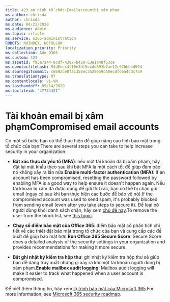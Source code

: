```yaml
---
title: 423 an ninh tổ chức-Emailaccountbị xâm phạm
ms.author: chrisda
author: chrisda
ms.date: 04/21/2020
ms.audience: Admin
ms.topic: article
ms.service: o365-administration
ROBOTS: NOINDEX, NOFOLLOW
localization_priority: Priority
ms.collection: Adm_O365
ms.custom: 423
ms.assetid: f93a7a44-0cdf-4387-b428-53e1a48f63ce
ms.openlocfilehash: 94d8eec4f10e3df5ccdd891b7ae12c97bbb4d594
ms.sourcegitcommit: c6692ce0fa1358ec3529e59ca0ecdfdea4cdc759
ms.translationtype: MT
ms.contentlocale: vi-VN
ms.lasthandoff: 09/14/2020
ms.locfileid: "47724421"
---
```

# <a name="compromised-email-accounts"></a><span data-ttu-id="0648e-102">Tài khoản email bị xâm phạm</span><span class="sxs-lookup"><span data-stu-id="0648e-102">Compromised email accounts</span></span>

<span data-ttu-id="0648e-103">Có một số bước bạn có thể thực hiện để giúp nâng cao tính bảo mật trong tổ chức của bạn:</span><span class="sxs-lookup"><span data-stu-id="0648e-103">There are several steps you can take to help increase security in your organization:</span></span>

- <span data-ttu-id="0648e-104">**Bật xác thực đa yếu tố (MFA)**: nếu một tài khoản đã bị xâm phạm, hãy đặt lại mật khẩu theo sau khi bật MFA là một cách tốt để giúp đảm bảo nó không xảy ra lần nữa.</span><span class="sxs-lookup"><span data-stu-id="0648e-104">**Enable multi-factor authentication (MFA)**: If an account has been compromised, resetting the password followed by enabling MFA is a good way to help ensure it doesn't happen again.</span></span> <span data-ttu-id="0648e-105">Nếu tài khoản bị xâm đã được dùng để gửi thư rác, bạn có thể bị chặn gửi email (ngay cả sau khi bạn thực hiện các bước để bảo vệ nó).</span><span class="sxs-lookup"><span data-stu-id="0648e-105">If the compromised account was used to send spam, it's probably blocked from sending email (even after you take steps to secure it).</span></span> <span data-ttu-id="0648e-106">Để loại bỏ người dùng khỏi danh sách chặn, hãy xem [chủ đề này](https://technet.microsoft.com/library/ms.exch.eac.actioncenter.aspx).</span><span class="sxs-lookup"><span data-stu-id="0648e-106">To remove the user from the block list, see [this topic](https://technet.microsoft.com/library/ms.exch.eac.actioncenter.aspx).</span></span>

- <span data-ttu-id="0648e-107">**Chạy số điểm bảo mật của Office 365**: điểm bảo mật có phân tích chi tiết về các thiết đặt bảo mật trong tổ chức của bạn và cung cấp các đề xuất để giúp bảo mật hơn.</span><span class="sxs-lookup"><span data-stu-id="0648e-107">**Run Office 365 Secure Score**: Secure Score does a detailed analysis of the security settings in your organization and provides recommendations for making it more secure.</span></span>

- <span data-ttu-id="0648e-108">**Bật ghi nhật ký kiểm tra hộp thư**: ghi nhật ký kiểm tra hộp thư sẽ giúp bạn dễ dàng truy xuất những gì xảy ra khi một tài khoản người dùng bị xâm phạm.</span><span class="sxs-lookup"><span data-stu-id="0648e-108">**Enable mailbox audit logging**: Mailbox audit logging will make it easier to track what happened when a user account is compromised.</span></span>

<span data-ttu-id="0648e-109">Để biết thêm thông tin, hãy xem [lộ trình bảo mật của Microsoft 365](https://docs.microsoft.com/microsoft-365/security/office-365-security/security-roadmap).</span><span class="sxs-lookup"><span data-stu-id="0648e-109">For more information, see [Microsoft 365 security roadmap](https://docs.microsoft.com/microsoft-365/security/office-365-security/security-roadmap).</span></span>
